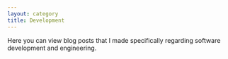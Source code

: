 ```yaml
---
layout: category
title: Development
---
```


Here you can view blog posts that I made specifically regarding software development and engineering.

